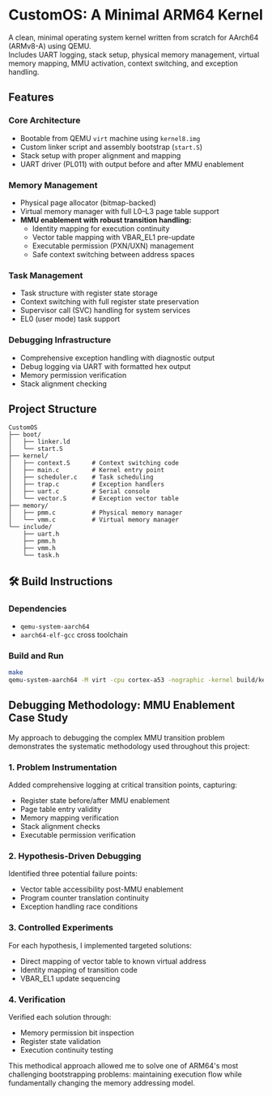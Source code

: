 # CustomOS: A Minimal ARM64 Kernel

A clean, minimal operating system kernel written from scratch for AArch64 (ARMv8-A) using QEMU.  
Includes UART logging, stack setup, physical memory management, virtual memory mapping, MMU activation, context switching, and exception handling.

## Features

### Core Architecture
- Bootable from QEMU `virt` machine using `kernel8.img`
- Custom linker script and assembly bootstrap (`start.S`)
- Stack setup with proper alignment and mapping
- UART driver (PL011) with output before and after MMU enablement

### Memory Management
- Physical page allocator (bitmap-backed)
- Virtual memory manager with full L0–L3 page table support
- **MMU enablement with robust transition handling:**
  - Identity mapping for execution continuity
  - Vector table mapping with VBAR_EL1 pre-update
  - Executable permission (PXN/UXN) management
  - Safe context switching between address spaces

### Task Management
- Task structure with register state storage
- Context switching with full register state preservation
- Supervisor call (SVC) handling for system services
- EL0 (user mode) task support

### Debugging Infrastructure
- Comprehensive exception handling with diagnostic output
- Debug logging via UART with formatted hex output
- Memory permission verification
- Stack alignment checking

## Project Structure
```
CustomOS
├── boot/
│   ├── linker.ld
│   └── start.S
├── kernel/
│   ├── context.S      # Context switching code
│   ├── main.c         # Kernel entry point
│   ├── scheduler.c    # Task scheduling
│   ├── trap.c         # Exception handlers
│   ├── uart.c         # Serial console
│   └── vector.S       # Exception vector table
├── memory/
│   ├── pmm.c          # Physical memory manager
│   └── vmm.c          # Virtual memory manager
└── include/
    ├── uart.h
    ├── pmm.h
    ├── vmm.h
    └── task.h
```

## 🛠 Build Instructions

### Dependencies
- `qemu-system-aarch64`
- `aarch64-elf-gcc` cross toolchain

### Build and Run

```bash
make
qemu-system-aarch64 -M virt -cpu cortex-a53 -nographic -kernel build/kernel8.img
```

## Debugging Methodology: MMU Enablement Case Study

My approach to debugging the complex MMU transition problem demonstrates the systematic methodology used throughout this project:

### 1. Problem Instrumentation
Added comprehensive logging at critical transition points, capturing:
- Register state before/after MMU enablement
- Page table entry validity
- Memory mapping verification
- Stack alignment checks
- Executable permission verification

### 2. Hypothesis-Driven Debugging
Identified three potential failure points:
- Vector table accessibility post-MMU enablement
- Program counter translation continuity
- Exception handling race conditions

### 3. Controlled Experiments
For each hypothesis, I implemented targeted solutions:
- Direct mapping of vector table to known virtual address
- Identity mapping of transition code
- VBAR_EL1 update sequencing

### 4. Verification
Verified each solution through:
- Memory permission bit inspection
- Register state validation
- Execution continuity testing

This methodical approach allowed me to solve one of ARM64's most challenging bootstrapping problems: maintaining execution flow while fundamentally changing the memory addressing model.
